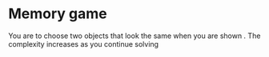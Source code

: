 # Memory game
 You are to choose two objects that look the same when you are shown . The complexity increases as you continue solving
